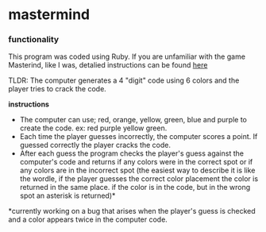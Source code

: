 # mastermind

### functionality
This program was coded using Ruby. If you are unfamiliar with the game Masterind, like I was, detalied instructions can be found [here](https://en.wikipedia.org/wiki/Mastermind_(board_game))

TLDR: The computer generates a 4 "digit" code using 6 colors and the player tries to crack the code.

**instructions**
* The computer can use; red, orange, yellow, green, blue and purple to create the code.
ex: red purple yellow green. 
* Each time the player guesses incorrectly, the computer scores a point. If guessed correctly the player cracks the code. 
* After each guess the program checks the player's guess against the computer's code and returns if any colors were in the correct spot or if any colors are in the incorrect spot 
(the easiest way to describe it is like the wordle, if the player guesses the correct color placement the color is returned in the same place. if the color is in the code, but in the wrong spot an asterisk is returned)*   

*currently working on a bug that arises when the player's guess is checked and a color appears twice in the computer code.
